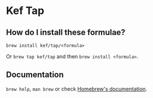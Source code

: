 # Kef Tap

## How do I install these formulae?

`brew install kef/tap/<formula>`

Or `brew tap kef/tap` and then `brew install <formula>`.

## Documentation

`brew help`, `man brew` or check [Homebrew's documentation](https://docs.brew.sh).
